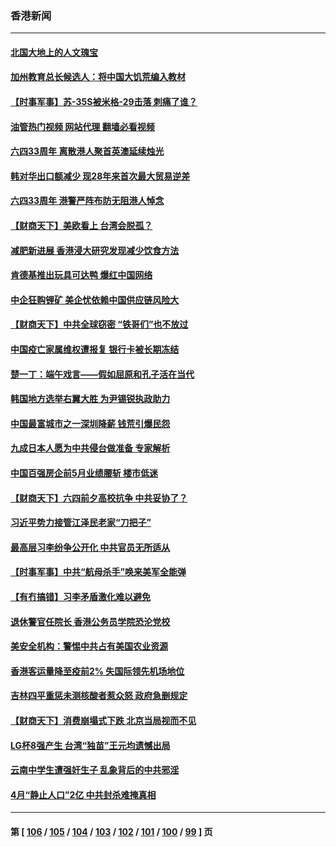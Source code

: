 ### 香港新闻
---
#### [北国大地上的人文瑰宝](../../pages/ncid1349362/n13751878.md?06061645) 
#### [加州教育总长候选人：将中国大饥荒编入教材](../../pages/ncid1349362/n13752863.md?06061645) 
#### [【时事军事】苏-35S被米格-29击落 刺痛了谁？](../../pages/ncid1349362/n13752411.md?06061645) 
#### [油管热门视频 网站代理 翻墙必看视频](http://209.222.30.114:81/youtube.html?06061645)
#### [六四33周年 离散港人聚首英澳延续烛光](../../pages/ncid1349362/n13752591.md?06061645) 
#### [韩对华出口额减少 现28年来首次最大贸易逆差](../../pages/ncid1349362/n13752569.md?06061645) 
#### [六四33周年 港警严阵布防无阻港人悼念](../../pages/ncid1349362/n13752544.md?06061645) 
#### [【财商天下】美欧看上 台湾会脱孤？](../../pages/ncid1349362/n13752388.md?06061645) 
#### [减肥新进展 香港浸大研究发现减少饮食方法](../../pages/ncid1349362/n13752361.md?06061645) 
#### [肯德基推出玩具可达鸭 爆红中国网络](../../pages/ncid1349362/n13752318.md?06061645) 
#### [中企狂购锂矿 美企忧依赖中国供应链风险大](../../pages/ncid1349362/n13752297.md?06061645) 
#### [【财商天下】中共全球窃密 “铁哥们”也不放过](../../pages/ncid1349362/n13751851.md?06061645) 
#### [中国疫亡家属维权遭报复 银行卡被长期冻结](../../pages/ncid1349362/n13751725.md?06061645) 
#### [楚一丁：端午戏言——假如屈原和孔子活在当代](../../pages/ncid1349362/n13751814.md?06061645) 
#### [韩国地方选举右翼大胜 为尹锡锐执政助力](../../pages/ncid1349362/n13751702.md?06061645) 
#### [中国最富城市之一深圳降薪 钱荒引爆民怨](../../pages/ncid1349362/n13751784.md?06061645) 
#### [九成日本人愿为中共侵台做准备 专家解析](../../pages/ncid1349362/n13751736.md?06061645) 
#### [中国百强房企前5月业绩腰斩 楼市低迷](../../pages/ncid1349362/n13751706.md?06061645) 
#### [【财商天下】六四前夕高校抗争 中共妥协了？](../../pages/ncid1349362/n13751091.md?06061645) 
#### [习近平势力接管江泽民老家“刀把子”](../../pages/ncid1349362/n13751076.md?06061645) 
#### [最高层习李纷争公开化 中共官员无所适从](../../pages/ncid1349362/n13751052.md?06061645) 
#### [【时事军事】中共“航母杀手”唤来美军全能弹](../../pages/ncid1349362/n13750425.md?06061645) 
#### [【有冇搞错】习李矛盾激化难以避免](../../pages/ncid1349362/n13750461.md?06061645) 
#### [退休警官任院长 香港公务员学院恐沦党校](../../pages/ncid1349362/n13750737.md?06061645) 
#### [美安全机构：警惕中共占有美国农业资源](../../pages/ncid1349362/n13750598.md?06061645) 
#### [香港客运量降至疫前2% 失国际领先机场地位](../../pages/ncid1349362/n13750573.md?06061645) 
#### [吉林四平重惩未测核酸者惹众怒 政府急删规定](../../pages/ncid1349362/n13750501.md?06061645) 
#### [【财商天下】消费崩塌式下跌 北京当局视而不见](../../pages/ncid1349362/n13750403.md?06061645) 
#### [LG杯8强产生 台湾“独苗”王元均遗憾出局](../../pages/ncid1349362/n13750378.md?06061645) 
#### [云南中学生遭强奸生子 乱象背后的中共邪淫](../../pages/ncid1349362/n13750214.md?06061645) 
#### [4月“静止人口”2亿 中共封杀难掩真相](../../pages/ncid1349362/n13750226.md?06061645) 

---
#### 第 [ [106](./106.md?06061645) / [105](./105.md?06061645) / [104](./104.md?06061645) / [103](./103.md?06061645) / [102](./102.md?06061645) / [101](./101.md?06061645) / [100](./100.md?06061645) / [99](./99.md?06061645) ] 页
